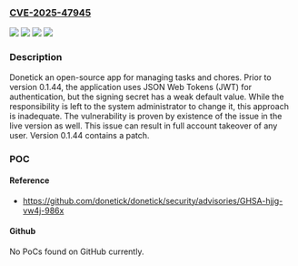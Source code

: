 ### [CVE-2025-47945](https://cve.mitre.org/cgi-bin/cvename.cgi?name=CVE-2025-47945)
![](https://img.shields.io/static/v1?label=Product&message=donetick&color=blue)
![](https://img.shields.io/static/v1?label=Version&message=%3C%200.1.44%20&color=brightgreen)
![](https://img.shields.io/static/v1?label=Vulnerability&message=CWE-1188%3A%20Insecure%20Default%20Initialization%20of%20Resource&color=brightgreen)
![](https://img.shields.io/static/v1?label=Vulnerability&message=CWE-453%3A%20Insecure%20Default%20Variable%20Initialization&color=brightgreen)

### Description

Donetick an open-source app for managing tasks and chores. Prior to version 0.1.44, the application uses JSON Web Tokens (JWT) for authentication, but the signing secret has a weak default value. While the responsibility is left to the system administrator to change it, this approach is inadequate. The vulnerability is proven by existence of the issue in the live version as well. This issue can result in full account takeover of any user. Version 0.1.44 contains a patch.

### POC

#### Reference
- https://github.com/donetick/donetick/security/advisories/GHSA-hjjg-vw4j-986x

#### Github
No PoCs found on GitHub currently.

